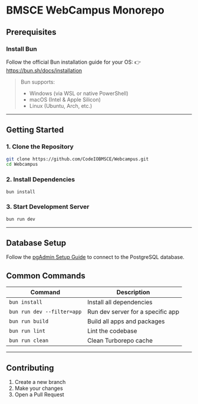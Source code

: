 # BMSCE WebCampus Monorepo

## Prerequisites

### Install Bun

Follow the official Bun installation guide for your OS:
👉 https://bun.sh/docs/installation

> Bun supports:
> - Windows (via WSL or native PowerShell)
> - macOS (Intel & Apple Silicon)
> - Linux (Ubuntu, Arch, etc.)

---

## Getting Started

### 1. Clone the Repository

```bash
git clone https://github.com/CodeIOBMSCE/Webcampus.git
cd Webcampus
````

### 2. Install Dependencies

```bash
bun install
```

### 3. Start Development Server

```bash
bun run dev
```

---

## Database Setup

Follow the [pgAdmin Setup Guide](./pgadmin.md) to connect to the PostgreSQL database.

## Common Commands

| Command                    | Description                       |
| -------------------------- | --------------------------------- |
| `bun install`              | Install all dependencies          |
| `bun run dev --filter=app` | Run dev server for a specific app |
| `bun run build`            | Build all apps and packages       |
| `bun run lint`             | Lint the codebase                 |
| `bun run clean`            | Clean Turborepo cache             |

---

## Contributing
1. Create a new branch
2. Make your changes
3. Open a Pull Request